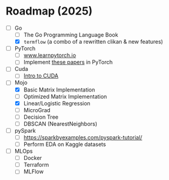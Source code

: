 # Roadmap (2025)

- [ ] Go
    - [ ] The Go Programming Language Book
    - [X] `termflow` (a combo of a rewritten clikan & new features)
- [ ] PyTorch
    - [ ] www.learnpytorch.io
    - [ ] Implement [these papers](https://x.com/romitheguru/status/1874656226224570541) in PyTorch
- [ ] Cuda
    - [ ] [Intro to CUDA](https://www.youtube.com/watch?v=nOxKexn3iBo)
- [ ] Mojo
    - [X] Basic Matrix Implementation
    - [ ] Optimized Matrix Implementation
    - [X] Linear/Logistic Regression
    - [ ] MicroGrad
    - [ ] Decision Tree
    - [ ] DBSCAN (NearestNeighbors)
- [ ] pySpark
    - [ ] https://sparkbyexamples.com/pyspark-tutorial/
    - [ ] Perform EDA on Kaggle datasets
- [ ] MLOps
    - [ ] Docker
    - [ ] Terraform
    - [ ] MLFlow
